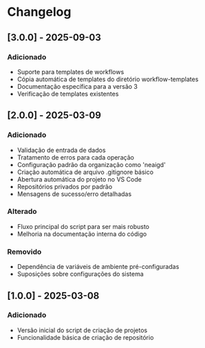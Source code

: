 # Changelog

## [3.0.0] - 2025-09-03

### Adicionado
- Suporte para templates de workflows
- Cópia automática de templates do diretório workflow-templates
- Documentação específica para a versão 3
- Verificação de templates existentes

## [2.0.0] - 2025-03-09

### Adicionado
- Validação de entrada de dados
- Tratamento de erros para cada operação
- Configuração padrão da organização como 'neaigd'
- Criação automática de arquivo .gitignore básico
- Abertura automática do projeto no VS Code
- Repositórios privados por padrão
- Mensagens de sucesso/erro detalhadas

### Alterado
- Fluxo principal do script para ser mais robusto
- Melhoria na documentação interna do código

### Removido
- Dependência de variáveis de ambiente pré-configuradas
- Suposições sobre configurações do sistema

## [1.0.0] - 2025-03-08

### Adicionado
- Versão inicial do script de criação de projetos
- Funcionalidade básica de criação de repositório

